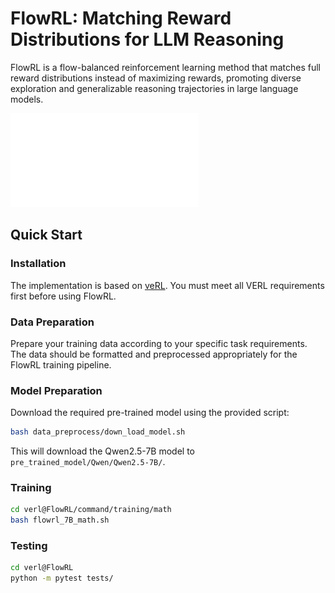 # FlowRL: Matching Reward Distributions for LLM Reasoning

FlowRL is a flow-balanced reinforcement learning method that matches full reward distributions instead of maximizing rewards, promoting diverse exploration and generalizable reasoning trajectories in large language models.

![FlowRL Overview](flowrl.pdf)

## Quick Start

### Installation

The implementation is based on [veRL](https://github.com/volcengine/verl). You must meet all VERL requirements first before using FlowRL.

### Data Preparation

Prepare your training data according to your specific task requirements. The data should be formatted and preprocessed appropriately for the FlowRL training pipeline.

### Model Preparation

Download the required pre-trained model using the provided script:

```bash
bash data_preprocess/down_load_model.sh
```

This will download the Qwen2.5-7B model to `pre_trained_model/Qwen/Qwen2.5-7B/`.

### Training
```bash
cd verl@FlowRL/command/training/math
bash flowrl_7B_math.sh
```

### Testing
```bash
cd verl@FlowRL
python -m pytest tests/
```
